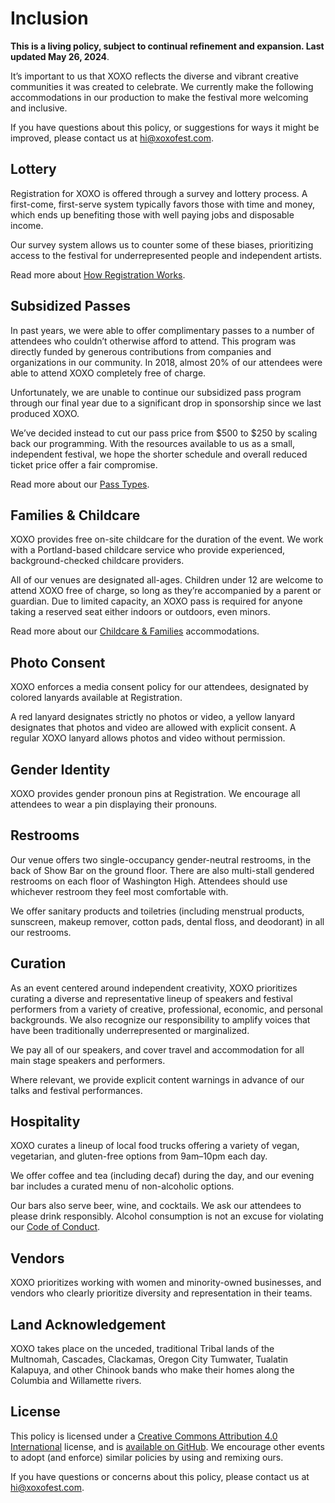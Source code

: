 # Inclusion

**This is a living policy, subject to continual refinement and expansion. Last updated May 26, 2024**.

It’s important to us that XOXO reflects the diverse and vibrant creative communities it was created to celebrate. We currently make the following accommodations in our production to make the festival more welcoming and inclusive.

If you have questions about this policy, or suggestions for ways it might be improved, please contact us at [hi@xoxofest.com](mailto:hi@xoxofest.com).

## Lottery

Registration for XOXO is offered through a survey and lottery process. A first-come, first-serve system typically favors those with time and money, which ends up benefiting those with well paying jobs and disposable income.

Our survey system allows us to counter some of these biases, prioritizing access to the festival for underrepresented people and independent artists.

Read more about [How Registration Works](/guide/registration/).

## Subsidized Passes

In past years, we were able to offer complimentary passes to a number of attendees who couldn’t otherwise afford to attend. This program was directly funded by generous contributions from companies and organizations in our community. In 2018, almost 20% of our attendees were able to attend XOXO completely free of charge.

Unfortunately, we are unable to continue our subsidized pass program through our final year due to a significant drop in sponsorship since we last produced XOXO.

We’ve decided instead to cut our pass price from $500 to $250 by scaling back our programming. With the resources available to us as a small, independent festival, we hope the shorter schedule and overall reduced ticket price offer a fair compromise.

Read more about our [Pass Types](/guide/passes/).

## Families & Childcare

XOXO provides free on-site childcare for the duration of the event. We work with a Portland-based childcare service who provide experienced, background-checked childcare providers.

All of our venues are designated all-ages. Children under 12 are welcome to attend XOXO free of charge, so long as they’re accompanied by a parent or guardian. Due to limited capacity, an XOXO pass is required for anyone taking a reserved seat either indoors or outdoors, even minors.

Read more about our [Childcare & Families](/guide/childcare/) accommodations.

## Photo Consent

XOXO enforces a media consent policy for our attendees, designated by colored lanyards available at Registration.

A red lanyard designates strictly no photos or video, a yellow lanyard designates that photos and video are allowed with explicit consent. A regular XOXO lanyard allows photos and video without permission.

## Gender Identity

XOXO provides gender pronoun pins at Registration. We encourage all attendees to wear a pin displaying their pronouns.

## Restrooms

Our venue offers two single-occupancy gender-neutral restrooms, in the back of Show Bar on the ground floor. There are also multi-stall gendered restrooms on each floor of Washington High. Attendees should use whichever restroom they feel most comfortable with.

We offer sanitary products and toiletries (including menstrual products, sunscreen, makeup remover, cotton pads, dental floss, and deodorant) in all our restrooms.

## Curation

As an event centered around independent creativity, XOXO prioritizes curating a diverse and representative lineup of speakers and festival performers from a variety of creative, professional, economic, and personal backgrounds. We also recognize our responsibility to amplify voices that have been traditionally underrepresented or marginalized.

We pay all of our speakers, and cover travel and accommodation for all main stage speakers and performers.

Where relevant, we provide explicit content warnings in advance of our talks and festival performances.

## Hospitality

XOXO curates a lineup of local food trucks offering a variety of vegan, vegetarian, and gluten-free options from 9am–10pm each day. 

We offer coffee and tea (including decaf) during the day, and our evening bar includes a curated menu of non-alcoholic options.

Our bars also serve beer, wine, and cocktails. We ask our attendees to please drink responsibly. Alcohol consumption is not an excuse for violating our [Code of Conduct](/guide/conduct/).

## Vendors

XOXO prioritizes working with women and minority-owned businesses, and vendors who clearly prioritize diversity and representation in their teams.

## Land Acknowledgement

XOXO takes place on the unceded, traditional Tribal lands of the Multnomah, Cascades, Clackamas, Oregon City Tumwater, Tualatin Kalapuya, and other Chinook bands who make their homes along the Columbia and Willamette rivers.

## License

This policy is licensed under a [Creative Commons Attribution 4.0 International](https://creativecommons.org/licenses/by/4.0/) license, and is [available on GitHub](https://github.com/xoxo/inclusion). We encourage other events to adopt (and enforce) similar policies by using and remixing ours.

If you have questions or concerns about this policy, please contact us at [hi@xoxofest.com](mailto:hi@xoxofest.com).
